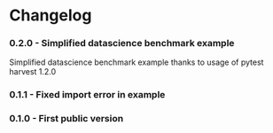 # Changelog

### 0.2.0 - Simplified datascience benchmark example 

Simplified datascience benchmark example thanks to usage of pytest harvest 1.2.0

### 0.1.1 - Fixed import error in example

### 0.1.0 - First public version
